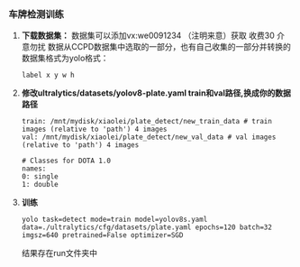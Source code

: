 ### **车牌检测训练**

1. **下载数据集：**  数据集可以添加vx:we0091234 （注明来意）获取 收费30 介意勿扰    数据从CCPD数据集中选取的一部分，也有自己收集的一部分并转换的
   数据集格式为yolo格式：

   ```
   label x y w h  
   ```
2. **修改ultralytics/datasets/yolov8-plate.yaml    train和val路径,换成你的数据路径**

   ```
   train: /mnt/mydisk/xiaolei/plate_detect/new_train_data # train images (relative to 'path') 4 images
   val: /mnt/mydisk/xiaolei/plate_detect/new_val_data # val images (relative to 'path') 4 images

   # Classes for DOTA 1.0
   names:
   0: single
   1: double

   ```
3. **训练**

   ```
   yolo task=detect mode=train model=yolov8s.yaml  data=./ultralytics/cfg/datasets/plate.yaml epochs=120 batch=32 imgsz=640 pretrained=False optimizer=SGD 
   ```

   结果存在run文件夹中
